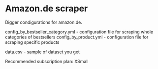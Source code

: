 # Amazon.de scraper
Digger condigurations for amazon.de.

config_by_bestseller_category.yml - configuration file for scraping whole categories of bestsellers
config_by_product.yml - configuration file for scraping specific products

data.csv - sample of dataset you get

Recommended subscription plan: XSmall
